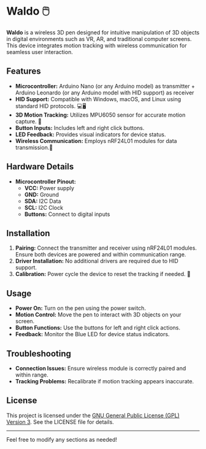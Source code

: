 # Waldo :computer_mouse:

**Waldo** is a wireless 3D pen designed for intuitive manipulation of 3D objects in digital environments such as VR, AR, and traditional computer screens. This device integrates motion tracking with wireless communication for seamless user interaction.

## Features

- **Microcontroller:** Arduino Nano (or any Arduino model) as transmitter + Arduino Leonardo (or any Arduino model with HID support) as receiver
- **HID Support:** Compatible with Windows, macOS, and Linux using standard HID protocols. 💻🖥️
- **3D Motion Tracking:** Utilizes MPU6050 sensor for accurate motion capture. 🎯
- **Button Inputs:** Includes left and right click buttons.
- **LED Feedback:** Provides visual indicators for device status.
- **Wireless Communication:** Employs nRF24L01 modules for data transmission.📡

## Hardware Details

- **Microcontroller Pinout:**
  - **VCC:** Power supply
  - **GND:** Ground
  - **SDA:** I2C Data
  - **SCL:** I2C Clock
  - **Buttons:** Connect to digital inputs

## Installation

1. **Pairing:** Connect the transmitter and receiver using nRF24L01 modules. Ensure both devices are powered and within communication range.
2. **Driver Installation:** No additional drivers are required due to HID support.
3. **Calibration:** Power cycle the device to reset the tracking if needed. 🔄

## Usage

- **Power On:** Turn on the pen using the power switch.
- **Motion Control:** Move the pen to interact with 3D objects on your screen.
- **Button Functions:** Use the buttons for left and right click actions.
- **Feedback:** Monitor the Blue LED for device status indicators.

## Troubleshooting

- **Connection Issues:** Ensure wireless module is correctly paired and within range.
- **Tracking Problems:** Recalibrate if motion tracking appears inaccurate.

## License

This project is licensed under the [GNU General Public License (GPL) Version 3](https://www.gnu.org/licenses/gpl-3.0.html). See the LICENSE file for details.

---

Feel free to modify any sections as needed!

